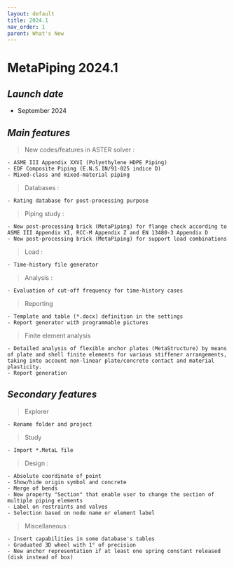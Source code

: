 ```yaml
---
layout: default
title: 2024.1
nav_order: 1
parent: What's New
---
```


# MetaPiping 2024.1

## *Launch date*

* September 2024

## *Main features*

>New codes/features in ASTER solver :

    - ASME III Appendix XXVI (Polyethylene HDPE Piping)
    - EDF Composite Piping (E.N.S.IN/91-025 indice D)
    - Mixed-class and mixed-material piping

>Databases :

    - Rating database for post-processing purpose

>Piping study :

    - New post-processing brick (MetaPiping) for flange check according to ASME III Appendix XI, RCC-M Appendix Z and EN 13480-3 Appendix D
    - New post-processing brick (MetaPiping) for support load combinations

>Load :

    - Time-history file generator

>Analysis :

    - Evaluation of cut-off frequency for time-history cases

>Reporting

    - Template and table (*.docx) definition in the settings
    - Report generator with programmable pictures

>Finite element analysis

    - Detailed analysis of flexible anchor plates (MetaStructure) by means of plate and shell finite elements for various stiffener arrangements, taking into account non-linear plate/concrete contact and material plasticity.
    - Report generation

## *Secondary features*

>Explorer

    - Rename folder and project

>Study

    - Import *.MetaL file

>Design :

    - Absolute coordinate of point
    - Show/hide origin symbol and concrete
    - Merge of bends
    - New property "Section" that enable user to change the section of multiple piping elements
    - Label on restraints and valves
    - Selection based on node name or element label

>Miscellaneous :

    - Insert capabilities in some database's tables
    - Graduated 3D wheel with 1° of precision
    - New anchor representation if at least one spring constant released (disk instead of box)

